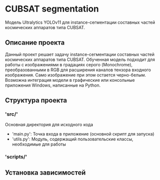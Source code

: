 # CUBSAT segmentation

Модель Ultralytics YOLOv11 для instance-сегментации составных частей космических аппаратов типа CUBSAT.

## Описание проекта

Данный проект решает задачу instance-сегментации составных частей космических аппаратов типа CUBSAT.
Обученная модель подходит для работы с изображениями в градациях серого (Monochrome), преобразованными в RGB для расширения каналов тензора входного изображения.
Само изображение при этом остается черно-белым.
Возможна интеграция модели в графические или консольные приложения Windows, написанные на Python.

## Структура проекта

### 'src/'
Основная директория для исходного кода
 - 'main.py': Точка входа в приложение (основной скрипт для запуска)
 - 'utils.py': Модуль, содержащий пользовательские классы, необходимые для работы

### 'scripts/'


## Установка зависимостей


